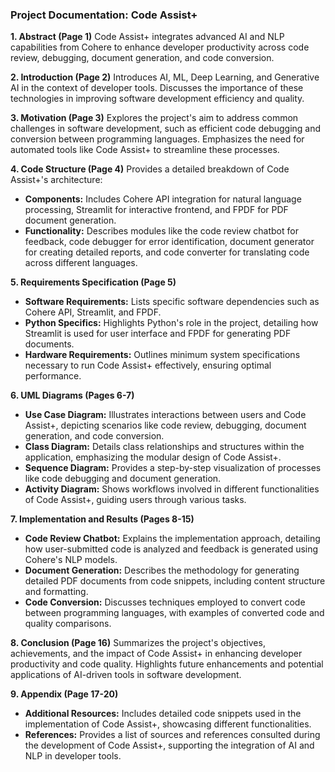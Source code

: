 
### Project Documentation: Code Assist+

**1. Abstract (Page 1)**
Code Assist+ integrates advanced AI and NLP capabilities from Cohere to enhance developer productivity across code review, debugging, document generation, and code conversion.

**2. Introduction (Page 2)**
Introduces AI, ML, Deep Learning, and Generative AI in the context of developer tools. Discusses the importance of these technologies in improving software development efficiency and quality.

**3. Motivation (Page 3)**
Explores the project's aim to address common challenges in software development, such as efficient code debugging and conversion between programming languages. Emphasizes the need for automated tools like Code Assist+ to streamline these processes.

**4. Code Structure (Page 4)**
Provides a detailed breakdown of Code Assist+'s architecture:
- **Components:** Includes Cohere API integration for natural language processing, Streamlit for interactive frontend, and FPDF for PDF document generation.
- **Functionality:** Describes modules like the code review chatbot for feedback, code debugger for error identification, document generator for creating detailed reports, and code converter for translating code across different languages.

**5. Requirements Specification (Page 5)**
- **Software Requirements:** Lists specific software dependencies such as Cohere API, Streamlit, and FPDF.
- **Python Specifics:** Highlights Python's role in the project, detailing how Streamlit is used for user interface and FPDF for generating PDF documents.
- **Hardware Requirements:** Outlines minimum system specifications necessary to run Code Assist+ effectively, ensuring optimal performance.

**6. UML Diagrams (Pages 6-7)**
- **Use Case Diagram:** Illustrates interactions between users and Code Assist+, depicting scenarios like code review, debugging, document generation, and code conversion.
- **Class Diagram:** Details class relationships and structures within the application, emphasizing the modular design of Code Assist+.
- **Sequence Diagram:** Provides a step-by-step visualization of processes like code debugging and document generation.
- **Activity Diagram:** Shows workflows involved in different functionalities of Code Assist+, guiding users through various tasks.

**7. Implementation and Results (Pages 8-15)**
- **Code Review Chatbot:** Explains the implementation approach, detailing how user-submitted code is analyzed and feedback is generated using Cohere's NLP models.
- **Document Generation:** Describes the methodology for generating detailed PDF documents from code snippets, including content structure and formatting.
- **Code Conversion:** Discusses techniques employed to convert code between programming languages, with examples of converted code and quality comparisons.

**8. Conclusion (Page 16)**
Summarizes the project's objectives, achievements, and the impact of Code Assist+ in enhancing developer productivity and code quality. Highlights future enhancements and potential applications of AI-driven tools in software development.

**9. Appendix (Page 17-20)**
- **Additional Resources:** Includes detailed code snippets used in the implementation of Code Assist+, showcasing different functionalities.
- **References:** Provides a list of sources and references consulted during the development of Code Assist+, supporting the integration of AI and NLP in developer tools.
